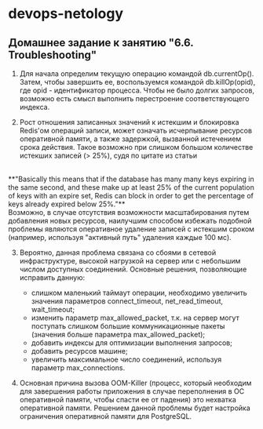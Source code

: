 # devops-netology

## Домашнее задание к занятию "6.6. Troubleshooting"

1) Для начала определим текущую операцию командой db.currentOp(). Затем, чтобы завершить ее, воспользуемся командой db.killOp(opid), где opid - идентификатор процесса.
Чтобы не было долгих запросов, возможно есть смысл выполнить перестроение соответствующего индекса.

2) Рост отношения записанных значений к истекшим и блокировка Redis'ом операций записи, может означать исчерпывание ресурсов оперативной памяти, а также задержкой, вызванной истечением срока действия. Такое возможно при слишком большом количестве истекших записей (> 25%), судя по цитате из статьи 
<br/>
**"Basically this means that if the database has many many keys expiring in the same second, and these make up at least 25% of the current population of keys with an expire set, Redis can block in order to get the percentage of keys already expired below 25%."**
<br/>
Возможно, в случае отсутствия возможности масштабирования путем добавления новых ресурсов, наилучшим способом избежать подобной проблемы являются оперативное удаление записей с истекшим сроком (например, используя "активный путь" удаления каждые 100 мс).

3) Вероятно, данная проблема связана со сбоями в сетевой инфраструктуре, высокой нагрузкой на сервер или с небольшим числом доступных соединений. Основные решения, позволяющие исправить данную:
    * слишком маленький таймаут операции, необходимо увеличить значения параметров connect_timeout, net_read_timeout, wait_timeout;
    * изменить параметр max_allowed_packet, т.к. на сервер могут поступать слишком большие коммуникационные пакеты (значения больше параметра max_allowed_packet);
    * добавить индексы для оптимизации выполнения запросов;
    * добавить ресурсов машине;
    * увеличить максимальное число соединений, используя параметр max_connections.

4) Основная причина вызова OOM-Killer (процесс, который необходим для завершения работы приложения в случае переполнения в ОС оперативной памяти, чтобы спасти ее от падения) это нехватка оперативной памяти. 
Решением данной проблемы будет настройка ограничения оперативной памяти для PostgreSQL.
